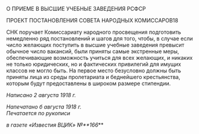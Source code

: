 О ПРИЕМЕ В ВЫСШИЕ УЧЕБНЫЕ ЗАВЕДЕНИЯ РСФСР

ПРОЕКТ ПОСТАНОВЛЕНИЯ СОВЕТА НАРОДНЫХ КОМИССАРОВ18

СНК поручает Комиссариату народного просвещения подготовить немедленно ряд постановлений и шагов для того, чтобы, в случае если число желающих поступить в высшие учебные заведения превысит обычное число вакансий, были приняты самые экстренные меры, обеспечивающие возможность учиться для всех желающих, и ника­ких не только юридических, но и фактических привилегий для имущих классов не мог­ло быть. На первое место безусловно должны быть приняты лица из среды пролетариа­та и беднейшего крестьянства, которым будут предоставлены в широком размере сти­пендии.

_Написано 2 августа 1918 г._

_Напечатано б августа 1918 г.                                                             Печатается по рукописи_

_в газете «Известия ВЦИК»_ _№**166_**